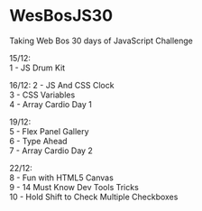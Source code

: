 # WesBosJS30

Taking Web Bos 30 days of JavaScript Challenge

15/12: <br>
1 - JS Drum Kit

16/12: 
2 - JS And CSS Clock <br>
3 - CSS Variables <br>
4 - Array Cardio Day 1 <br>
      
19/12: <br>
5 - Flex Panel Gallery <br>
6 - Type Ahead <br>
7 - Array Cardio Day 2 <br>

22/12: <br>
8 - Fun with HTML5 Canvas <br>
9 - 14 Must Know Dev Tools Tricks <br>
10 - Hold Shift to Check Multiple Checkboxes <br>
